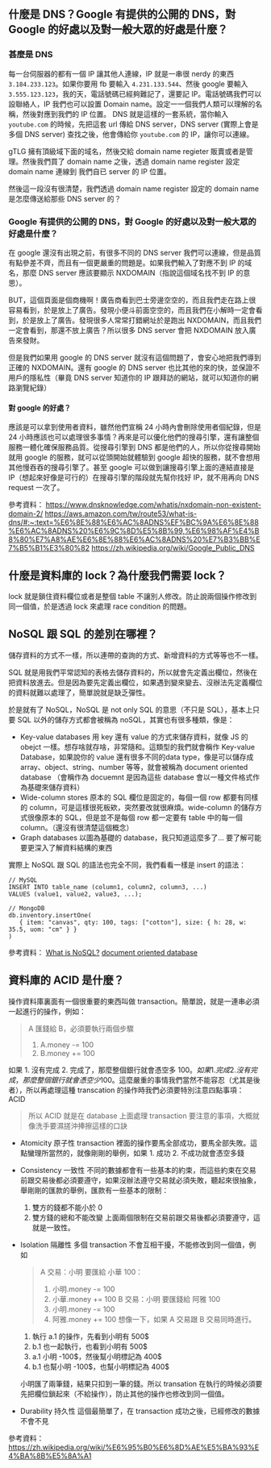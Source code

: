 ## 什麼是 DNS？Google 有提供的公開的 DNS，對 Google 的好處以及對一般大眾的好處是什麼？

### 甚麼是 DNS
每一台伺服器的都有一個 IP 讓其他人連線，IP 就是一串很 nerdy 的東西 `3.184.233.123`。如果你要用 fb 要輸入 `4.231.133.544`、然後 google 要輸入 `3.555.123.123`，我的天，電話號碼已經夠難記了，還要記 IP。電話號碼我們可以設聯絡人，IP 我們也可以設置 Domain name。設定一一個我們人類可以理解的名稱，然後對應到我們的 IP 位置。 DNS 就是這樣的一套系統，當你輸入 `youtube.com` 的時候，先把這套 url 傳給 DNS server，DNS server (實際上會是多個 DNS server) 查找之後，他會傳給你 `youtube.com` 的 IP，讓你可以連線。

gTLG 擁有頂級域下面的域名，然後交給 domain name regieter 販賣或者是管理。然後我們買了 domain name 之後，透過 domain name register 設定 domain name 連線到 我們自已 server 的 IP 位置。

然後這一段沒有很清楚，我們透過 domain name register 設定的 domain name 是怎麼傳送給那些 DNS server 的？

### Google 有提供的公開的 DNS，對 Google 的好處以及對一般大眾的好處是什麼？
在 google 還沒有出現之前，有很多不同的 DNS server 我們可以連線，但是品質有點參差不齊，而且有一個更嚴重的問題是。如果我們輸入了對應不到 IP 的域名，那麼 DNS server 應該要顯示 NXDOMAIN（指說這個域名找不到 IP 的意思）。

BUT，這個頁面是個商機啊！廣告商看到巴士旁邊空空的，而且我們走在路上很容易看到，於是放上了廣告。發現小便斗前面空空的，而且我們在小解時一定會看到，於是放上了廣告。發現很多人常常打錯網址於是跑出 NXDOMAIN，而且我們一定會看到，那還不放上廣告？所以很多 DNS server 會把 NXDOMAIN 放入廣告來發財。

但是我們如果用 google 的 DNS server 就沒有這個問題了，會安心地把我們導到正確的 NXDOMAIN。還有 google 的 DNS server 也比其他的來的快，並保證不用戶的隱私性（畢竟 DNS server 知道你的 IP 跟拜訪的網站，就可以知道你的網路瀏覽紀錄）

#### 對 google 的好處？

應該是可以拿到使用者資料，雖然他們宣稱 24 小時內會刪除使用者個紀錄，但是 24 小時應該也可以處理很多事情？再來是可以優化他們的搜尋引擎，還有讓整個服務一體化確保服務品質。從搜尋引擎到 DNS 都是他們的人，所以你從搜尋開始就用 google 的服務，就可以從頭開始就體驗到 google 超快的服務，就不會想用其他慢吞吞的搜尋引擎了。甚至 google 可以做到讓搜尋引擎上面的連結直接是 IP（想起來好像是可行的）在搜尋引擎的階段就先幫你找好 IP，就不用再向 DNS request 一次了。

參考資料：
https://www.dnsknowledge.com/whatis/nxdomain-non-existent-domain-2/
https://aws.amazon.com/tw/route53/what-is-dns/#:~:text=%E6%8E%88%E6%AC%8ADNS%EF%BC%9A%E6%8E%88%E6%AC%8ADNS%20%E6%9C%8D%E5%8B%99,%E6%98%AF%E4%B8%80%E7%A8%AE%E6%8E%88%E6%AC%8ADNS%20%E7%B3%BB%E7%B5%B1%E3%80%82
https://zh.wikipedia.org/wiki/Google_Public_DNS

## 什麼是資料庫的 lock？為什麼我們需要 lock？
lock 就是鎖住資料欄位或者是整個 table 不讓別人修改。防止說兩個操作修改到同一個值，於是透過 lock 來處理 race condition 的問題。



## NoSQL 跟 SQL 的差別在哪裡？
儲存資料的方式不一樣，所以連帶的查詢的方式、新增資料的方式等等也不一樣。

SQL 就是用我們平常認知的表格去儲存資料的，所以就會先定義出欄位，然後在把資料放進去。但是因為要先定義出欄位，如果遇到變來變去、沒辦法先定義欄位的資料就難以處理了，簡單說就是缺乏彈性。

於是就有了 NoSQL，NoSQL 是 not only SQL 的意思（不只是 SQL），基本上只要 SQL 以外的儲存方式都會被稱為 noSQL，其實也有很多種類，像是：

- Key-value databases 
  用 key 還有 value 的方式來儲存資料，就像 JS 的 obejct 一樣。想存啥就存啥，非常隨和。這類型的我們就會稱作 Key-value Database，如果說你的 value 還有很多不同的data type，像是可以儲存成 array、object、string、number 等等，就會被稱為 document oriented database （會稱作為 docuemnt 是因為這些 database 會以一種文件格式作為基礎來儲存資料）
- Wide-column stores 
  原本的 SQL 欄位是固定的，每個一個 row 都要有同樣的 column，可是這樣很死板欸，突然要改就很麻煩。wide-column 的儲存方式很像原本的 SQL，但是並不是每個 row 都一定要有 table 中的每一個 column。（還沒有很清楚這個概念）
- Graph databases
  以圖為基礎的 database，我只知道這麼多了... 要了解可能要更深入了解資料結構的東西

實際上 NoSQL 跟 SQL 的語法也完全不同，我們看看一樣是 insert 的語法：
```
// MySQL
INSERT INTO table_name (column1, column2, column3, ...)
VALUES (value1, value2, value3, ...);

// MongoDB
db.inventory.insertOne(
   { item: "canvas", qty: 100, tags: ["cotton"], size: { h: 28, w: 35.5, uom: "cm" } }
)
```



參考資料：
[What is NoSQL?](https://www.mongodb.com/nosql-explained)
[document oriented database](https://zh.wikipedia.org/wiki/%E9%9D%A2%E5%90%91%E6%96%87%E6%AA%94%E7%9A%84%E6%95%B8%E6%93%9A%E5%BA%AB)
## 資料庫的 ACID 是什麼？
操作資料庫裏面有一個很重要的東西叫做 transaction。簡單說，就是一連串必須一起進行的操作，例如：

> A 匯錢給 B，必須要執行兩個步驟
> 1. A.money -= 100
> 2. B.money += 100

如果 1. 沒有完成 2. 完成了，那麼整個銀行就會憑空多 100$。如果 1. 完成 2. 沒有完成，那麼整個銀行就會憑空少 100$。這麼嚴重的事情我們當然不能容忍（尤其是後者），所以再處理這種 transcation 的操作時我們必須要特別注意四點事項： ACID

> 所以 ACID 就是在 database 上面處理 transaction 要注意的事項，大概就像洗手要濕搓沖捧擦這樣的口訣

- Atomicity 原子性
  transaction 裡面的操作要馬全部成功，要馬全部失敗。這點蠻理所當然的，就像剛剛的舉例，如果 1. 成功 2. 不成功就會憑空多錢
- Consistency 一致性
  不同的數據都會有一些基本的約束，而這些約束在交易前跟交易後都必須要遵守，如果沒辦法遵守交易就必須失敗，聽起來很抽象，舉剛剛的匯款的舉例，匯款有一些基本的限制：
  1. 雙方的錢都不能小於 0
  2. 雙方錢的總和不能改變
  上面兩個限制在交易前跟交易後都必須要遵守，這就是一致性。
- Isolation 隔離性
  多個 transaction 不會互相干擾，不能修改到同一個值，例如
  > A 交易：小明 要匯給 小華 100：
  > 1. 小明.money -= 100
  > 2. 小華.money += 100
  > B 交易：小明 要匯錢給 阿雅 100
  > 1. 小明.money -= 100
  > 2. 阿雅.money += 100
  想像一下，如果 A 交易跟 B 交易同時進行。
  
  1. 執行 a.1 的操作，先看到小明有 500$
  2. b.1 也一起執行，也看到小明有 500$
  3. a.1 小明 -100$，然後幫小明標記為 400\$
  4. b.1 也幫小明 -100$，也幫小明標記為 400\$

  小明匯了兩筆錢，結果只扣到一筆的錢。所以 transation 在執行的時候必須要先把欄位鎖起來（不給操作），防止其他的操作也修改到同一個值。

- Durability 持久性
  這個最簡單了，在 transaction 成功之後，已經修改的數據不會不見


參考資料：
https://zh.wikipedia.org/wiki/%E6%95%B0%E6%8D%AE%E5%BA%93%E4%BA%8B%E5%8A%A1